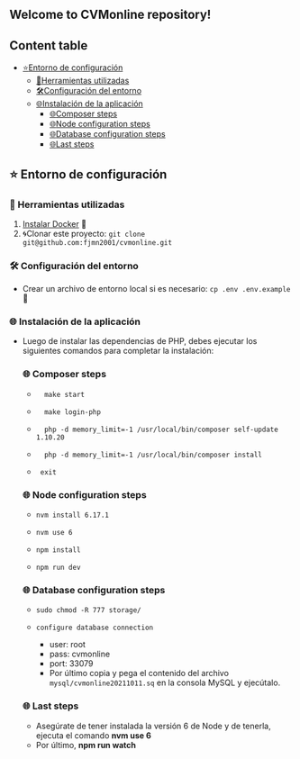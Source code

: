 ## Welcome to CVMonline repository!

## Content table

- [:star:Entorno de configuración](#star-entorno-de-configuración)
    - [:star2:Herramientas utilizadas](#star2-herramientas-utilizadas)
    - [:hammer_and_wrench:Configuración del entorno](#hammer_and_wrench-configuración-del-entorno)
    - [:globe_with_meridians:Instalación de la aplicación](#globe_with_meridians-instalación-de-la-aplicación)
        - [:globe_with_meridians:Composer steps](#globe_with_meridians-composer-steps)
        - [:globe_with_meridians:Node configuration steps](#globe_with_meridians-node-configuration-steps)
        - [:globe_with_meridians:Database configuration steps](#globe_with_meridians-database-configuration-steps)
        - [:globe_with_meridians:Last steps](#globe_with_meridians-last-steps)


## :star: Entorno de configuración

### :star2: Herramientas utilizadas

1. [Instalar Docker](https://www.docker.com/get-started) :whale:
2. :cyclone:Clonar este proyecto: `git clone git@github.com:fjmn2001/cvmonline.git`

### :hammer_and_wrench: Configuración del entorno

- Crear un archivo de entorno local si es necesario:  `cp .env .env.example`:page_facing_up:

### :globe_with_meridians: Instalación de la aplicación
- Luego de instalar las dependencias de PHP, debes ejecutar los siguientes comandos para completar la instalación:
  ### :globe_with_meridians: Composer steps
    - 	    make start  
    -       make login-php  
    -	    php -d memory_limit=-1 /usr/local/bin/composer self-update 1.10.20  
    -	    php -d memory_limit=-1 /usr/local/bin/composer install  
    -      exit  

  ### :globe_with_meridians: Node configuration steps
    -     nvm install 6.17.1 
    -     nvm use 6 
    -     npm install
    -     npm run dev

  ### :globe_with_meridians: Database configuration steps

    -     sudo chmod -R 777 storage/  
    -     configure database connection
      	- user: root
      	- pass: cvmonline
      	- port: 33079
      	- Por último copia y pega el contenido del archivo `mysql/cvmonline20211011.sq` en  la consola MySQL y ejecútalo.

  ### :globe_with_meridians: Last steps
    - Asegúrate de tener instalada la versión 6 de Node y de tenerla, ejecuta el comando **nvm use 6**
    - Por último, **npm run watch**
